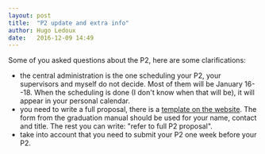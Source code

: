 ```yaml
---
layout: post
title:  "P2 update and extra info"
author: Hugo Ledoux
date:   2016-12-09 14:49
---
```


Some of you asked questions about the P2, here are some clarifications:

  - the central administration is the one scheduling your P2, your supervisors and myself do not decide. Most of them will be January 16--18. When the scheduling is done (I don't know when that will be), it will appear in your personal calendar.
  - you need to write a full proposal, there is a [template on the website](https://tudelftgeomatics.github.io/thesis/templates/). The form from the graduation manual should be used for your name, contact and title. The rest you can write: "refer to full P2 proposal".
  - take into account that you need to submit your P2 one week before your P2. 


